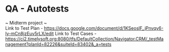 # QA - Autotests
~ Midterm project ~\
Link to Test Plan - https://docs.google.com/document/d/1KSeoslF_jPnvqy6-Iy-mCn8jzEuv5rLX/edit
Link to Test Cases - https://ci2.timelysoft.org:8080/tfs/DefaultCollection/Navigator.CRM/_testManagement?planId=82226&suiteId=83402&_a=tests

